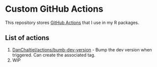 # Custom GitHub Actions 
 
This repository stores [GitHub Actions](https://github.com/features/actions)
that I use in my R packages.


## List of actions

1. [DanChaltiel/actions/bumb-dev-version](bumb-dev-version) - Bump the dev version when triggered. 
Can create the associated tag.
1. WIP
